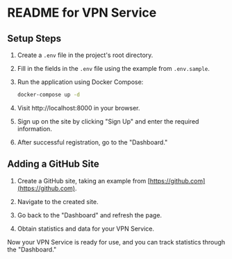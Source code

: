 # README for VPN Service

## Setup Steps

1. Create a `.env` file in the project's root directory.

2. Fill in the fields in the `.env` file using the example from `.env.sample`.

3. Run the application using Docker Compose:

   ```bash
   docker-compose up -d
   ```

4. Visit http://localhost:8000 in your browser.

5. Sign up on the site by clicking "Sign Up" and enter the required information.

6. After successful registration, go to the "Dashboard."

## Adding a GitHub Site

1. Create a GitHub site, taking an example from [https://github.com](https://github.com).

2. Navigate to the created site.

3. Go back to the "Dashboard" and refresh the page.

4. Obtain statistics and data for your VPN Service.

Now your VPN Service is ready for use, and you can track statistics through the "Dashboard."